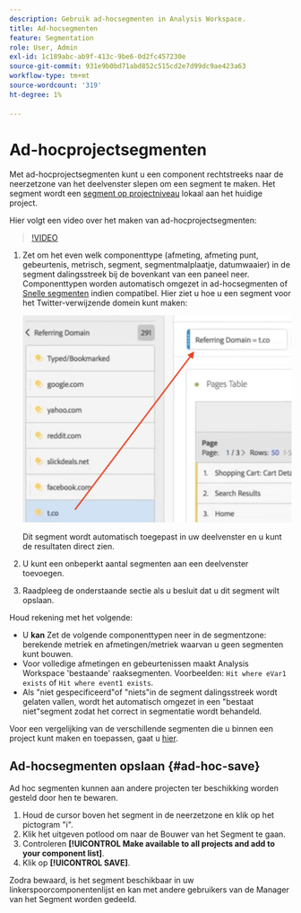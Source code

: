 ```yaml
---
description: Gebruik ad-hocsegmenten in Analysis Workspace.
title: Ad-hocsegmenten
feature: Segmentation
role: User, Admin
exl-id: 1c189abc-ab9f-413c-9be6-0d2fc457230e
source-git-commit: 931e9b0bd71abd852c515cd2e7d99dc9ae423a63
workflow-type: tm+mt
source-wordcount: '319'
ht-degree: 1%

---
```


# Ad-hocprojectsegmenten

Met ad-hocprojectsegmenten kunt u een component rechtstreeks naar de neerzetzone van het deelvenster slepen om een segment te maken. Het segment wordt een [segment op projectniveau](https://experienceleague.adobe.com/docs/analytics/analyze/analysis-workspace/components/segments/quick-segments.html?#what-are-project-only-segments%3F) lokaal aan het huidige project.

Hier volgt een video over het maken van ad-hocprojectsegmenten:

>[!VIDEO](https://video.tv.adobe.com/v/23978/?quality=12)

1. Zet om het even welk componenttype (afmeting, afmeting punt, gebeurtenis, metrisch, segment, segmentmalplaatje, datumwaaier) in de segment dalingsstreek bij de bovenkant van een paneel neer. Componenttypen worden automatisch omgezet in ad-hocsegmenten of [Snelle segmenten](https://experienceleague.adobe.com/docs/analytics/analyze/analysis-workspace/components/segments/quick-segments.html) indien compatibel.
Hier ziet u hoe u een segment voor het Twitter-verwijzende domein kunt maken:

   ![](assets/ad-hoc1.png)

   Dit segment wordt automatisch toegepast in uw deelvenster en u kunt de resultaten direct zien.

1. U kunt een onbeperkt aantal segmenten aan een deelvenster toevoegen.
1. Raadpleeg de onderstaande sectie als u besluit dat u dit segment wilt opslaan.

Houd rekening met het volgende:

* U **kan** Zet de volgende componenttypen neer in de segmentzone: berekende metriek en afmetingen/metriek waarvan u geen segmenten kunt bouwen.
* Voor volledige afmetingen en gebeurtenissen maakt Analysis Workspace &#39;bestaande&#39; raaksegmenten. Voorbeelden: `Hit where eVar1 exists` of `Hit where event1 exists`.
* Als &quot;niet gespecificeerd&quot;of &quot;niets&quot;in de segment dalingsstreek wordt gelaten vallen, wordt het automatisch omgezet in een &quot;bestaat niet&quot;segment zodat het correct in segmentatie wordt behandeld.

Voor een vergelijking van de verschillende segmenten die u binnen een project kunt maken en toepassen, gaat u [hier](/help/analyze/analysis-workspace/components/segments/t-freeform-project-segment.md).

## Ad-hocsegmenten opslaan {#ad-hoc-save}

Ad hoc segmenten kunnen aan andere projecten ter beschikking worden gesteld door hen te bewaren.

1. Houd de cursor boven het segment in de neerzetzone en klik op het pictogram &quot;i&quot;.
1. Klik het uitgeven potlood om naar de Bouwer van het Segment te gaan.
1. Controleren **[!UICONTROL Make available to all projects and add to your component list]**.
1. Klik op **[!UICONTROL SAVE]**.

Zodra bewaard, is het segment beschikbaar in uw linkerspoorcomponentenlijst en kan met andere gebruikers van de Manager van het Segment worden gedeeld.
